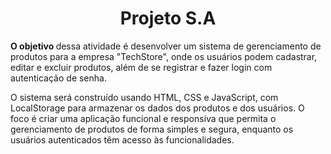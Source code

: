 <h1 align="center">Projeto S.A</h1>

<p> <strong> O objetivo </strong> dessa atividade é desenvolver um sistema de gerenciamento de produtos para a empresa "TechStore", onde os usuários podem cadastrar, editar e excluir produtos, além de se registrar e fazer login com autenticação de senha.

O sistema será construído usando HTML, CSS e JavaScript, com LocalStorage para armazenar os dados dos produtos e dos usuários. O foco é criar uma aplicação funcional e responsiva que permita o gerenciamento de produtos de forma simples e segura, enquanto os usuários autenticados têm acesso às funcionalidades.</p>
